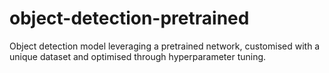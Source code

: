 # object-detection-pretrained
Object detection model leveraging a pretrained network, customised with a unique dataset and optimised through hyperparameter tuning.
